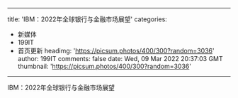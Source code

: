 
---
title: 'IBM：2022年全球银行与金融市场展望'
categories: 
 - 新媒体
 - 199IT
 - 首页更新
headimg: 'https://picsum.photos/400/300?random=3036'
author: 199IT
comments: false
date: Wed, 09 Mar 2022 20:37:03 GMT
thumbnail: 'https://picsum.photos/400/300?random=3036'
---

<div>   
IBM：2022年全球银行与金融市场展望  
</div>
            